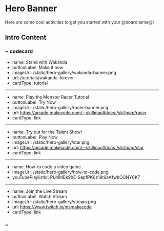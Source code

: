 # Hero Banner

Here are some cool activities to get you started with your @boardname@!

## Intro Content

### ~ codecard
* name: Stand with Wakanda
* buttonLabel: Make it now
* imageUrl: /static/hero-gallery/wakanda-banner.png
* url: /tutorials/wakanda-forever
* cardType: tutorial
---
* name: Play the Monster Racer Tutorial
* buttonLabel: Try Now
* imageUrl: /static/hero-gallery/racer-banner.png
* url: https://arcade.makecode.com/--skillmap#docs:/skillmap/racer
* cardType: link
---
* name: Try out for the Talent Show!
* buttonLabel: Play Now
* imageUrl: /static/hero-gallery/star.png
* url: https://arcade.makecode.com/--skillmap#docs:/skillmap/star
* cardType: link
---
* name: How-to code a video game
* imageUrl: /static/hero-gallery/how-to-code.png
* youTubePlaylistId: PLMMBk9hE-SepfPK6z19t6aAfwbOQNY6K7
---
* name: Join the Live Stream
* buttonLabel: Watch Stream
* imageUrl: /static/hero-gallery/stream.png
* url: https://www.twitch.tv/msmakecode
* cardType: link

### ~
